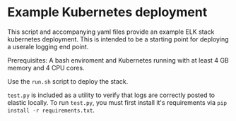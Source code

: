 # Example Kubernetes deployment

This script and accompanying yaml files provide an example ELK stack kubernetes deployment. This is intended to be a starting point for deploying a userale logging end point. 

Prerequisites: A bash enviroment and Kubernetes running with at least 4 GB memory and 4 CPU cores.

Use the `run.sh` script to deploy the stack.

`test.py` is included as a utility to verify that logs are correctly posted to elastic locally. To run `test.py`, you must first install it's requirements via `pip install -r requirements.txt`.
